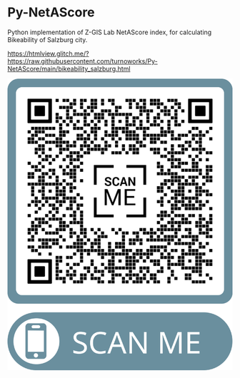 # Py-NetAScore

Python implementation of Z-GIS Lab NetAScore index, for calculating Bikeability of Salzburg city. 

https://htmlview.glitch.me/?https://raw.githubusercontent.com/turnoworks/Py-NetAScore/main/bikeability_salzburg.html

![qrcode](https://github.com/turnoworks/Py-NetAScore/blob/main/qrcode_salzburg.png)
